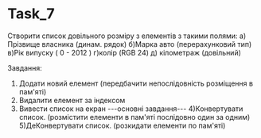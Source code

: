 Task_7
======
Створити список довільного розміру з  елементів з такими полями:
а) Прізвище власника (динам. рядок)
б)Марка авто  (перерахунковий тип)
в)Рік випуску ( 0 - 2012 )
г)колір (RGB 24)
д) кілометраж (довільний)

Завдання:
1) Додати новий елемент (передбачити непослідовність розміщення в пам'яті)
2) Видалити елемент за індексом
3) Вивести список на екран
---основні завдання---
4)Конвертувати список. (розмістити елементи в пам'яті послідовно один за одним)
5)ДеКонвертувати список. (розкидати елементи по пам'яті)
